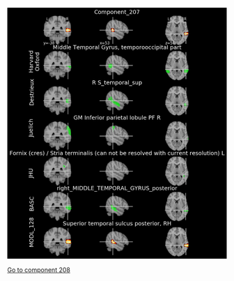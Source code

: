 


![207](preliminary/207.jpg "Component 207")

[Go to component 208](https://parietal-inria.github.io/MODL_atlas/512/208 "Component 208")